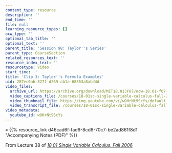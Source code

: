 ```yaml
---
content_type: resource
description: ''
end_time: ''
file: null
learning_resource_types: []
ocw_type: ''
optional_tab_title: ''
optional_text: ''
parent_title: 'Session 98: Taylor''s Series'
parent_type: CourseSection
related_resources_text: ''
resource_index_text: ''
resourcetype: Video
start_time: ''
title: 'Clip 3: Taylor''s Formula Examples'
uid: 287ec0ab-827f-d269-ab1a-68863a8abd4d
video_files:
  archive_url: https://archive.org/download/MIT18.01JF07/ocw-18.01-f07-lec38_300k.mp4
  video_captions_file: /courses/18-01sc-single-variable-calculus-fall-2010/65fae096bfd95cd1b621d686b5389466_wOHrNt9ScYs.vtt
  video_thumbnail_file: https://img.youtube.com/vi/wOHrNt9ScYs/default.jpg
  video_transcript_file: /courses/18-01sc-single-variable-calculus-fall-2010/5ea4ea731caa12fed626c966d8456589_wOHrNt9ScYs.pdf
video_metadata:
  youtube_id: wOHrNt9ScYs
---
```


» {{% resource_link d46cad6f-fad6-8cd6-70c7-be2ad861f8d1 "Accompanying Notes (PDF)" %}}

From Lecture 38 of [_18.01 Single Variable Calculus, Fall 2006_](/courses/18-01-single-variable-calculus-fall-2006/video_galleries/video-lectures)